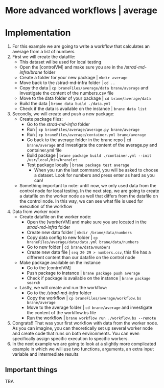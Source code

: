 # More advanced workflows | average

# Implementation
1. For this example we are going to write a workflow that calculates an average from a list of numbers
2. First we will create the datafile:
   - This dataset wil be used for local testing
   - Open the [controlVM] and make sure you are in the */strad-md-infra/brane* folder
   - Create a folder for your new package | `mkdir average` 
   - Move back to the /strad-md-infra folder | `cd ..`
   - Copy the data | `cp braneFiles/average/data brane/average` and investigate the content of the numbers.csv file
   - Move to the data folder of your package | `cd brane/average/data`
   - Build the data | `brane data build ./data.yml`
   - Check if the data is available on the instance | `brane data list`
3. Secondly, we will create and push a new package:
   - Create package files:
     - Go to the *strad-md-infra* folder
     - Run | `cp braneFiles/average/average.py brane/average`
     - Run | `cp braneFiles/average/container.yml brane/average`
     - Go back to the average folder in the brane repo | `cd brane/average` and investigate the content of the average.py and container.yml file
     - Build package | `brane package build ./container.yml --init /usr/local/bin/branelet`
     - Test package locally | `brane package test average`
       - When you run the last command, you will be asked to choose a dataset. Look for numbers and press enter as hard as you can!
   - Something important to note: untill now, we only used data from the control node for local testing. In the next step, we are going to create a datafile on the worker node as well that differs from the datafile on the control node. In this way, we can see what file is used for execution of the workflow
4. Data from worker node
   - Create datafile on the worker node:
     - Open the [workerVM] and make sure you are located in the *strad-md-infra* folder
     - Create new data folder | `mkdir /brane/data/numbers`
     - Copy data config to new folder | `cp braneFiles/average/data/data.yml brane/data/numbers`
     - Go to new folder | `cd brane/data/numbers`
     - Create new data file | `seq 20 29 > numbers.csv`, this file has a different content than our datafile on the control node
   - Make package available on the instance
     - Go to the [controlVM]
     - Push package to instance | `brane package push average`
     - Check if package is available on the instance | `brane package search`
   - Lastly, we will create and run the workflow:
     - Go to the */strad-md-infra* folder
     - Copy the workflow | `cp braneFiles/average/workflow.bs brane/average`
     - Move to the average folder | `cd brane/average` and investigate the content of the workflow.bs file
     - Run the workflow | `brane workflow run ./workflow.bs --remote`
5. Congrats!! That was your first workflow with data from the worker node. As you can imagine, you can theoretically set up several worker node and create code that runs on both environments. You can even specifically assign specific execution to specific workers. 
6. In the next example we are going to look at a slightly more complicated example in which we will use two functions, arguments, an extra input variable and intermediate results

## Important things
TBA
